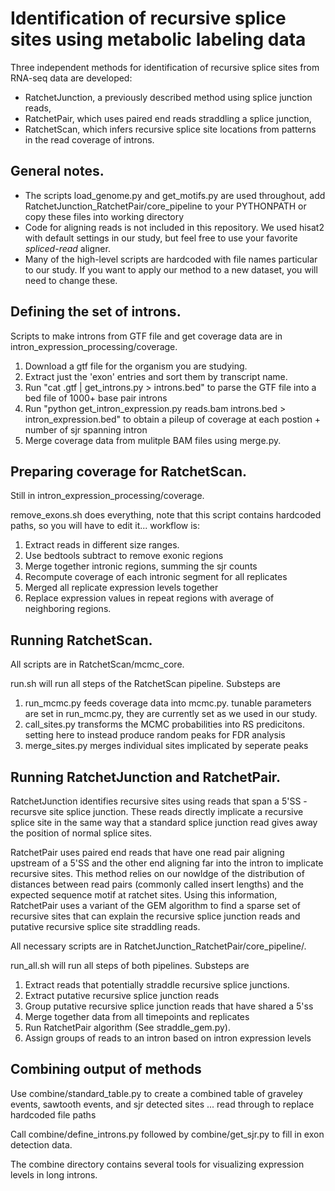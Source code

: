 # Identification of recursive splice sites using metabolic labeling data

Three independent methods for identification of recursive splice sites from RNA-seq data are developed:

- RatchetJunction, a previously described method using splice junction reads,
- RatchetPair, which uses paired end reads straddling a splice junction,
- RatchetScan, which infers recursive splice site locations from patterns in the read coverage of introns.

## General notes.
- The scripts load_genome.py and get_motifs.py are used throughout, add RatchetJunction_RatchetPair/core_pipeline to your PYTHONPATH or copy these files into working directory
- Code for aligning reads is not included in this repository. We used hisat2 with default settings in our study, but feel free to use your favorite *spliced-read* aligner.
- Many of the high-level scripts are hardcoded with file names particular to our study. If you want to apply our method to a new dataset, you will need to change these.

## Defining the set of introns.
Scripts to make introns from GTF file and get coverage data are in intron_expression_processing/coverage.

1. Download a gtf file for the organism you are studying.
2. Extract just the 'exon' entries and sort them by transcript name.
3. Run "cat <file>.gtf | get_introns.py > introns.bed" to parse the GTF file into a bed file of 1000+ base pair introns
4. Run "python get_intron_expression.py reads.bam introns.bed > intron_expression.bed" to obtain a pileup of coverage at each postion + number of sjr spanning intron
5. Merge coverage data from mulitple BAM files using merge.py.

## Preparing coverage for RatchetScan.
Still in intron_expression_processing/coverage.

remove_exons.sh does everything, note that this script contains hardcoded paths, so you will have to edit it... workflow is:
1. Extract reads in different size ranges.
2. Use bedtools subtract to remove exonic regions
3. Merge together intronic regions, summing the sjr counts
4. Recompute coverage of each intronic segment for all replicates
5. Merged all replicate expression levels together
6. Replace expression values in repeat regions with average of neighboring regions.

## Running RatchetScan.
All scripts are in RatchetScan/mcmc_core.

run.sh will run all steps of the RatchetScan pipeline. Substeps are

1. run_mcmc.py feeds coverage data into mcmc.py. tunable parameters are set in run_mcmc.py, they are currently set as we used in our study.
2. call_sites.py transforms the MCMC probabilities into RS predicitons. setting here to instead produce random peaks for FDR analysis
3. merge_sites.py merges individual sites implicated by seperate peaks

## Running RatchetJunction and RatchetPair.
RatchetJunction identifies recursive sites using reads that span a 5'SS - recursve site splice junction. These reads directly implicate a recursive splice site in the same way that a standard splice junction read gives away the position of normal splice sites.

RatchetPair uses paired end reads that have one read pair aligning upstream of a 5'SS and the other end aligning far into the intron to implicate recursive sites. This method relies on our nowldge of the distribution of distances between read pairs (commonly called insert lengths) and the expected sequence motif at ratchet sites. Using this information, RatchetPair uses a variant of the GEM algorithm to find a sparse set of recursive sites that can explain the recursive splice junction reads and putative recursive splice site straddling reads.

All necessary scripts are in RatchetJunction_RatchetPair/core_pipeline/.

run_all.sh will run all steps of both pipelines. Substeps are

1. Extract reads that potentially straddle recursive splice junctions.
2. Extract putative recursive splice junction reads
3. Group putative recursive splice junction reads that have shared a 5'ss
4. Merge together data from all timepoints and replicates
5. Run RatchetPair algorithm (See straddle_gem.py).
6. Assign groups of reads to an intron based on intron expression levels

## Combining output of methods
Use combine/standard_table.py to create a combined table of graveley events, sawtooth events, and sjr detected sites
... read through to replace hardcoded file paths

Call combine/define_introns.py followed by combine/get_sjr.py to fill in exon detection data.

The combine directory contains several tools for visualizing expression levels in long introns.